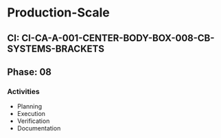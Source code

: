 # Production-Scale

## CI: CI-CA-A-001-CENTER-BODY-BOX-008-CB-SYSTEMS-BRACKETS
## Phase: 08

### Activities
- Planning
- Execution
- Verification
- Documentation
